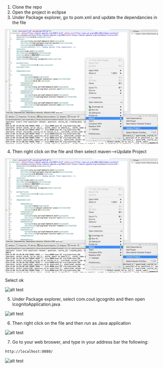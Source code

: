 1) Clone the repo
2) Open the project in eclipse 
3) Under Package explorer, go to pom.xml and update the dependancies in the file

![alt test](screenshot/step3.jpeg)

4) Then right click on the file and then select maven-->Update Project

![alt test](screenshot/step4.jpeg)

Select ok

![alt test](screenshot/step4.1.jpeg)

5) Under Package explorer, select com.cout.igcognito and then open IcognitoApplication.java

![alt test](screenshot/step5.jpeg)

6) Then right click on the file and then run as Java application

![alt test](screenshot/step6.jpeg)

7) Go to your web broswer, and type in your address bar the following:

```bash
http://localhost:8080/
```
![alt test](screenshot/step7.jpeg)
